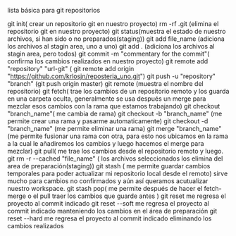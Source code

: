 lista básica para git repositorios

git init( crear un repositorio  git en nuestro proyecto)
rm -rf .git (elimina el repositorio git en nuestro proyecto)
git status(muestra el estado de nuestro archivos, si han sido o no preparados(staging))
git add file_name (adiciona los archivos al stagin area, uno a uno) 
git add . (adiciona los archivos al stagin area, pero todos)
git commit -m "commentary for the commit"( confirma los cambios realizados en nuestro proyecto)
git remote add "repository" "url-git" ( git remote add origin "https://github.com/krlosjn/reposteria_uno.git")
git push -u "repository" "branch" (git push origin master)
git remote (muestra el nombre del repositorio)
git fetch( trae los cambios de un repositorio remoto y los guarda en una carpeta oculta, generalmente se usa después un merge para mezclar esos cambios con la rama 
que estamos trabajando)
git checkout "branch_name"( me cambia de rama)
git checkout -b "branch_name" (me permite crear una rama y pasarme automaticamente)
git checkout -d "branch_name" (me permite eliminar una rama)
git merge "branch_name" (me permite fusionar una rama con otra, para esto nos ubicamos en la rama a la cual le añadiremos los cambios y luego 
hacemos el merge para mezclar)
git pull( me trae los cambios desde el repositorio remoto y luego.
git rm -r --cached "file_name" ( los archivos seleccionados los elimina del area de preparación(staging))
git stash ( me permite guardar cambios temporales para poder actualizar mi repositorio local desde el remoto) sirve mucho para cambios no confirmados
y aún así queramos acutualizar nuestro workspace. 
git stash pop( me permite después de hacer el fetch-merge o el pull traer los cambios que guarde antes )
git reset me regresa el proyecto al commit indicado
git reset --soft me regresa el proyecto al commit indicado manteniendo los cambios en el área de preparación 
git reset --hard me regresa el proyecto al commit indicado eliminando los cambios realizados
